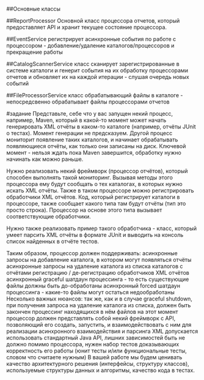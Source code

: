 ##Основные классы

##ReportProcessor
Основной класс процессора отчетов, который предоставляет API и хранит текущее состояние процессора.

##EventService
регистрирует асинхронные события по работе с процессором - добавление/удаление каталогов/процессоров
и прекращение работы

##CatalogScannerService
класс сканирует зарегистрированные в системе каталоги и генерит события на их обработку процессорами отчетов 
и обновляет их на каждой итерации - слушая очередь новых событий

##FileProcessorService
класс обрабатывающий файлы в каталоге - непосредсвенно обрабатывает файлы процессорами отчетов

#задание
Представьте, себе что у вас запущен некий процесс, например, Maven, который в какой-то момент может начать генерировать XML отчёты в каком-то каталоге (например, отчёты JUnit о тестах). Момент генерации не предсказуем. Другой процесс мониторит появление таких каталогов, и начинает обрабатывать появляющиеся отчёты, как только они записаны на диск. Ключевой момент - нельзя ждать пока Maven завершится, обработку нужно начинать как можно раньше.

Нужно реализовать некий фреймворк (процессор отчётов), который способен выполнять такой мониторинг. Вызывая методы этого процессора ему будут сообщать о тех каталогах, в которых нужно искать XML отчёты. Также в таком процессоре можно регистрировать обработчики XML отчётов. Код, который регистрирует каталоги в процессоре, также сообщает какого типа там будут отчёты (тип это просто строка). Процессор на основе этого типа вызывает соответствующие обработчики.

Нужно также реализовать пример такого обработчика - класс, который умеет парсить XML отчёты в формате JUnit и выводить на консоль список найденных в отчёте тестов.

Таким образом, процессор должен поддерживать:
асинхронные запросы на добавление каталога, в котором могут появляться отчёты
асинхронные запросы на удаление каталога из списка каталогов с отчётами
регистрацию / де-регистрацию обработчиков XML отчётов
асинхронный graceful шатдаун процессинга - то есть существующие файлы должны быть до-обработаны
асинхронный forced шатдаун процессинга - какие-то файлы могут остаться недообработаны
Несколько важных нюансов:
так же, как и в случае graceful shutdown, при получения запроса на удаление каталога из списка, должен быть закончен процессинг находящихся в нём файлов на этот момент
процессор должен представлять собой некий фреймворк с API, позволяющий его создать, запустить, и взаимодействовать с ним
для реализации асинхронного взаимодействия и парсинга XML допускается использовать стандартный Java API, лишних зависимостей быть не должно
помимо процессора, нужен набор тестов доказывающих корректность его работы (юнит тесты и/или функциональные тесты, словом что считаете нужным)
В вашей работе мы будем ценивать качество архитектурного решения (интерфейсы, структуру классов), используемые структуры данных и алгоритмы, качество кода в тестах.

  